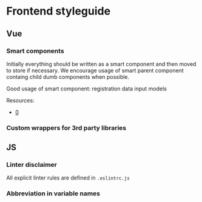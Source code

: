 # Frontend styleguide

## Vue

### Smart components

Initially everything should be written as a smart component and then moved to store if necessary. We encourage usage of smart parent component containg child dumb components when possible.

Good usage of smart component: registration data input models

Resources:
- [0](https://forum.vuejs.org/t/vuex-distinction-between-data-store-and-ui-state-store/6748/4)

### Custom wrappers for 3rd party libraries

## JS

### Linter disclaimer

All explicit linter rules are defined in ```.eslintrc.js```
<!-- explanation is in comments -->
<!-- contact us if you think they're dumb -->

### Abbreviation in variable names
